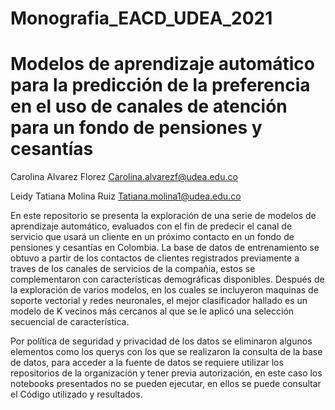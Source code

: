 # Monografia_EACD_UDEA_2021

# Modelos de aprendizaje automático para la predicción de la preferencia en el uso de canales de atención para un fondo de pensiones y cesantías

Carolina Alvarez Florez
Carolina.alvarezf@udea.edu.co


Leidy Tatiana Molina Ruiz
Tatiana.molina1@udea.edu.co

En este repositorio se presenta la exploración de una serie de modelos de aprendizaje automático, evaluados con el fin de predecir el canal de servicio que usará un cliente en un próximo contacto en un fondo de pensiones y cesantías en Colombia.  La base de datos de entrenamiento se obtuvo a partir de los contactos de clientes registrados previamente a traves de los canales de servicios de la compañia, estos se complementaron con características demográficas disponibles. Después de la exploración de varios modelos, en los cuales se incluyeron maquinas de soporte vectorial y redes neuronales,  el mejor clasificador hallado es un modelo de  K vecinos más cercanos al que se le aplicó una selección secuencial de característica.

Por política de seguridad y privacidad de los datos se eliminaron algunos elementos como los querys con los que se realizaron la consulta de la base de datos, para acceder  a la fuente de datos se requiere utilizar los repositorios de la organización y tener previa autorización, en este caso los notebooks presentados no se pueden ejecutar, en ellos se puede consultar el Código utilizado y resultados.
